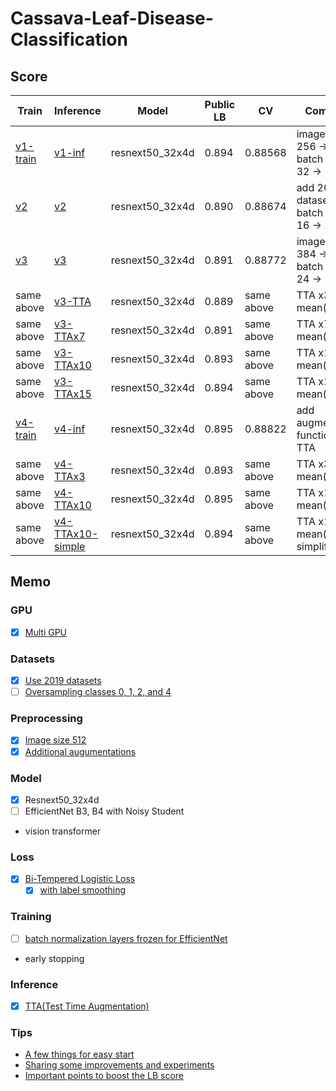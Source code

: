 # Cassava-Leaf-Disease-Classification

## Score

| Train      | Inference          | Model           | Public LB | CV         | Comment                                      |
| ---        | ---                | ---             | ---       | ---        | ---                                          |
| [v1-train] | [v1-inf]           | resnext50_32x4d | 0.894     | 0.88568    | image size: 256 -> 384, batch size: 32 -> 16 |
| [v2]       | [v2]               | resnext50_32x4d | 0.890     | 0.88674    | add 2019 dataset, batch size: 16 -> 24       |
| [v3]       | [v3]               | resnext50_32x4d | 0.891     | 0.88772    | image size: 384 -> 512, batch size: 24 -> 14 |
| same above | [v3-TTA]           | resnext50_32x4d | 0.889     | same above | TTA x3 mean()                                |
| same above | [v3-TTAx7]         | resnext50_32x4d | 0.891     | same above | TTA x7 mean()                                |
| same above | [v3-TTAx10]        | resnext50_32x4d | 0.893     | same above | TTA x10 mean()                               |
| same above | [v3-TTAx15]        | resnext50_32x4d | 0.894     | same above | TTA x15 mean()                               |
| [v4-train] | [v4-inf]           | resnext50_32x4d | 0.895     | 0.88822    | add augmentation functions, no TTA           |
| same above | [v4-TTAx3]         | resnext50_32x4d | 0.893     | same above | TTA x3 mean()                                |
| same above | [v4-TTAx10]        | resnext50_32x4d | 0.895     | same above | TTA x10 mean()                               |
| same above | [v4-TTAx10-simple] | resnext50_32x4d | 0.894     | same above | TTA x10 mean() simplify                      |

## Memo

### GPU

- [x] [Multi GPU](https://aru47.hatenablog.com/entry/2020/11/06/225052)

### Datasets

- [x] [Use 2019 datasets](https://www.kaggle.com/piantic/train-cassava-starter-using-various-loss-funcs/notebook)
- [ ] [Oversampling classes 0, 1, 2, and 4](https://www.kaggle.com/dimitreoliveira/cassava-leaf-disease-training-with-tpu-v2-pods#Dataset-oversampled)

### Preprocessing

- [x] [Image size 512](https://www.kaggle.com/c/cassava-leaf-disease-classification/discussion/207450)
- [x] [Additional augumentations](https://www.kaggle.com/khyeh0719/pytorch-efficientnet-baseline-train-amp-aug#Define-Train\Validation-Image-Augmentations)

### Model

- [x] Resnext50_32x4d
- [ ] EfficientNet B3, B4 with Noisy Student
- vision transformer

### Loss

- [x] [Bi-Tempered Logistic Loss](https://www.kaggle.com/c/cassava-leaf-disease-classification/discussion/202017)
    - [x] [with label smoothing](https://www.kaggle.com/piantic/train-cassava-starter-using-various-loss-funcs/notebook#Bi-Tempered-Loss)

### Training

- [ ] [batch normalization layers frozen for EfficientNet](https://keras.io/examples/vision/image_classification_efficientnet_fine_tuning/#tips-for-fine-tuning-efficientnet)
- early stopping

### Inference

- [x] [TTA(Test Time Augmentation)](https://www.kaggle.com/khyeh0719/pytorch-efficientnet-baseline-inference-tta)

### Tips

- [A few things for easy start](https://www.kaggle.com/c/cassava-leaf-disease-classification/discussion/207450)
- [Sharing some improvements and experiments](https://www.kaggle.com/c/cassava-leaf-disease-classification/discussion/203594)
- [Important points to boost the LB score](https://www.kaggle.com/c/cassava-leaf-disease-classification/discussion/208402)


[v1-train]: https://github.com/IMOKURI/Cassava-Leaf-Disease-Classification/commit/59a171a0e4ee6c8d7f87a3e9248333506a466405
[v1-inf]: https://github.com/IMOKURI/Cassava-Leaf-Disease-Classification/commit/c0832c6fcb233e2d96f87335e3f663995d5a3e6f
[v2]: https://github.com/IMOKURI/Cassava-Leaf-Disease-Classification/commit/d8017ac61f1487ef9b8c167db6c7966847399673
[v3]: https://github.com/IMOKURI/Cassava-Leaf-Disease-Classification/commit/55377f11fe060e03bff0c89ff9a6b9add1f3c337
[v3-TTA]: https://github.com/IMOKURI/Cassava-Leaf-Disease-Classification/commit/8f1fbf66d74cd00e163d35d9cee717a805fcd6bd
[v3-TTAx7]: https://github.com/IMOKURI/Cassava-Leaf-Disease-Classification/commit/1863c98425e322ad2a7e0b662d0e6e1f871fc62b
[v3-TTAx10]: https://github.com/IMOKURI/Cassava-Leaf-Disease-Classification/commit/e92433fc5bd6c8a3d456586050b1a77ca1df0e17
[v3-TTAx15]: https://github.com/IMOKURI/Cassava-Leaf-Disease-Classification/commit/7297aecb96fc1630178344702f5466c50bd1c836
[v4-train]: https://github.com/IMOKURI/Cassava-Leaf-Disease-Classification/commit/c88d247a84fd424d58403437888346e458466a1c
[v4-inf]: https://github.com/IMOKURI/Cassava-Leaf-Disease-Classification/commit/da37e635677cefd6df64f5ff38d286f336af7b92
[v4-TTAx3]: https://github.com/IMOKURI/Cassava-Leaf-Disease-Classification/commit/af68da580b9ab946e423da2199adb95c8956ca43
[v4-TTAx10]: https://github.com/IMOKURI/Cassava-Leaf-Disease-Classification/commit/8380374c5fc9af94a2d1f0d52c42c9c841bfbfda
[v4-TTAx10-simple]: https://github.com/IMOKURI/Cassava-Leaf-Disease-Classification/commit/1d82bb6509100281ce563b339b85a23524dbf1f6
